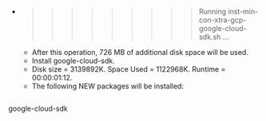 * >>>>>>>>> Running inst-min-con-xtra-gcp-google-cloud-sdk.sh ...
  * After this operation, 726 MB of additional disk space will be used.
  * Install google-cloud-sdk.
  * Disk size = 3139892K. Space Used = 1122968K. Runtime = 00:00:01:12.
  * The following NEW packages will be installed:
  ```bash
google-cloud-sdk
  ```
